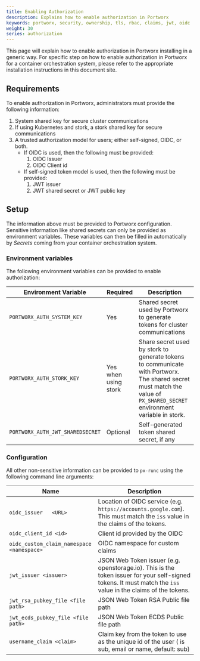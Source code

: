 ```yaml
---
title: Enabling Authorization
description: Explains how to enable authorization in Portworx
keywords: portworx, security, ownership, tls, rbac, claims, jwt, oidc
weight: 30
series: authorization
---
```


This page will explain how to enable authorization in Portworx installing in a
generic way. For specific step on how to enable authorization in Portworx for a
container orchestration system, please refer to the appropriate installation
instructions in this document site.

## Requirements
To enable authorization in Portworx, administrators must provide the following
information:

1. System shared key for secure cluster communications
1. If using Kubernetes and stork, a stork shared key for secure communications
1. A trusted authorization model for users; either self-signed, OIDC, or both.
    * If OIDC is used, then the following must be provided:
        1. OIDC Issuer
        1. OIDC Client id
    * If self-signed token model is used, then the following must be provided:
        1. JWT issuer
        1. JWT shared secret or JWT public key

## Setup
The information above must be provided to Portworx configuration. Sensitive
information like shared secrets can only be provided as environment variables.
These variables can then be filled in automatically by _Secrets_ coming from
your container orchestration system.

### Environment variables
The following environment variables can be provided to enable authorization:

| Environment Variable | Required | Description |
| -------------------- | -------- | ----------- |
| `PORTWORX_AUTH_SYSTEM_KEY` | Yes | Shared secret used by Portworx to generate tokens for cluster communications |
| `PORTWORX_AUTH_STORK_KEY` | Yes when using stork | Share secret used by stork to generate tokens to communicate with Portworx. The shared secret must match the value of `PX_SHARED_SECRET` environment variable in stork. |
| `PORTWORX_AUTH_JWT_SHAREDSECRET` | Optional | Self-generated token shared secret, if any |

### Configuration
All other non-sensitive information can be provided to `px-runc` using the
following command line arguments:

| Name | Description |
| ---- | ----------- |
| `oidc_issuer   <URL>` | Location of OIDC service (e.g. `https://accounts.google.com`). This must match the `iss` value in the claims of the tokens. |
| `oidc_client_id <id>` | Client id provided by the OIDC |
| `oidc_custom_claim_namespace <namespace>` | OIDC namespace for custom claims |
| `jwt_issuer <issuer>` | JSON Web Token issuer (e.g. openstorage.io). This is the token issuer for your self-signed tokens. It must match the `iss` value in the claims of the tokens. |
| `jwt_rsa_pubkey_file <file path>` | JSON Web Token RSA Public file path |
| `jwt_ecds_pubkey_file <file path>` | JSON Web Token ECDS Public file path |
| `username_claim <claim>` | Claim key from the token to use as the unique id of the user (<claim> is sub, email or name, default: sub) |

